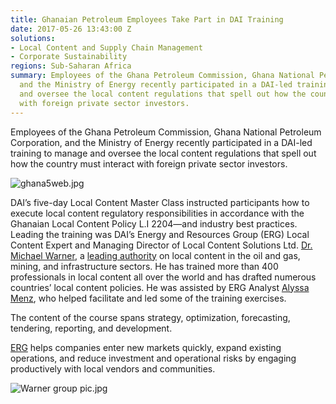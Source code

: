 ```yaml
---
title: Ghanaian Petroleum Employees Take Part in DAI Training
date: 2017-05-26 13:43:00 Z
solutions:
- Local Content and Supply Chain Management
- Corporate Sustainability
regions: Sub-Saharan Africa
summary: Employees of the Ghana Petroleum Commission, Ghana National Petroleum Corporation,
  and the Ministry of Energy recently participated in a DAI-led training to manage
  and oversee the local content regulations that spell out how the country must interact
  with foreign private sector investors.
---
```


Employees of the Ghana Petroleum Commission, Ghana National Petroleum Corporation, and the Ministry of Energy recently participated in a DAI-led training to manage and oversee the local content regulations that spell out how the country must interact with foreign private sector investors.

![ghana5web.jpg](/uploads/ghana5web.jpg)

DAI’s five-day Local Content Master Class instructed participants how to execute local content regulatory responsibilities in accordance with the Ghanaian Local Content Policy L.I 2204—and industry best practices. Leading the training was DAI’s Energy and Resources Group (ERG) Local Content Expert and Managing Director of Local Content Solutions Ltd. [Dr. Michael Warner](https://www.dai.com/who-we-are/our-team/michael-warner), a [leading authority](https://www.dai.com/news/dai-joins-forces-with-local-content-solutions-ltd) on local content in the oil and gas, mining, and infrastructure sectors. He has trained more than 400 professionals in local content all over the world and has drafted numerous countries’ local content policies. He was assisted by ERG Analyst [Alyssa Menz](https://www.dai.com/who-we-are/our-team/alyssa-menz), who helped facilitate and led some of the training exercises.  

The content of the course spans strategy, optimization, forecasting, tendering, reporting, and development.  

[ERG](https://www.dai.com/our-work/solutions/corporate-sustainability) helps companies enter new markets quickly, expand existing operations, and reduce investment and operational risks by engaging productively with local vendors and communities.

![Warner group pic.jpg](/uploads/Warner%20group%20pic.jpg)
